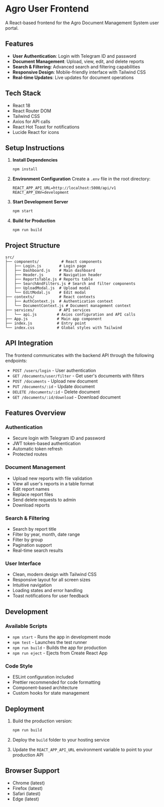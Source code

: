 # Agro User Frontend

A React-based frontend for the Agro Document Management System user portal.

## Features

- **User Authentication**: Login with Telegram ID and password
- **Document Management**: Upload, view, edit, and delete reports
- **Search & Filtering**: Advanced search and filtering capabilities
- **Responsive Design**: Mobile-friendly interface with Tailwind CSS
- **Real-time Updates**: Live updates for document operations

## Tech Stack

- React 18
- React Router DOM
- Tailwind CSS
- Axios for API calls
- React Hot Toast for notifications
- Lucide React for icons

## Setup Instructions

1. **Install Dependencies**
   ```bash
   npm install
   ```

2. **Environment Configuration**
   Create a `.env` file in the root directory:
   ```env
   REACT_APP_API_URL=http://localhost:5000/api/v1
   REACT_APP_ENV=development
   ```

3. **Start Development Server**
   ```bash
   npm start
   ```

4. **Build for Production**
   ```bash
   npm run build
   ```

## Project Structure

```
src/
├── components/          # React components
│   ├── Login.js        # Login page
│   ├── Dashboard.js    # Main dashboard
│   ├── Header.js       # Navigation header
│   ├── ReportsTable.js # Reports table
│   ├── SearchAndFilters.js # Search and filter components
│   ├── UploadModal.js  # Upload modal
│   └── EditModal.js    # Edit modal
├── contexts/           # React contexts
│   ├── AuthContext.js  # Authentication context
│   └── DocumentContext.js # Document management context
├── services/           # API services
│   └── api.js         # Axios configuration and API calls
├── App.js             # Main app component
├── index.js           # Entry point
└── index.css          # Global styles with Tailwind
```

## API Integration

The frontend communicates with the backend API through the following endpoints:

- `POST /users/login` - User authentication
- `GET /documents/user/filter` - Get user's documents with filters
- `POST /documents` - Upload new document
- `PUT /documents/:id` - Update document
- `DELETE /documents/:id` - Delete document
- `GET /documents/:id/download` - Download document

## Features Overview

### Authentication
- Secure login with Telegram ID and password
- JWT token-based authentication
- Automatic token refresh
- Protected routes

### Document Management
- Upload new reports with file validation
- View all user's reports in a table format
- Edit report names
- Replace report files
- Send delete requests to admin
- Download reports

### Search & Filtering
- Search by report title
- Filter by year, month, date range
- Filter by group
- Pagination support
- Real-time search results

### User Interface
- Clean, modern design with Tailwind CSS
- Responsive layout for all screen sizes
- Intuitive navigation
- Loading states and error handling
- Toast notifications for user feedback

## Development

### Available Scripts

- `npm start` - Runs the app in development mode
- `npm test` - Launches the test runner
- `npm run build` - Builds the app for production
- `npm run eject` - Ejects from Create React App

### Code Style

- ESLint configuration included
- Prettier recommended for code formatting
- Component-based architecture
- Custom hooks for state management

## Deployment

1. Build the production version:
   ```bash
   npm run build
   ```

2. Deploy the `build` folder to your hosting service

3. Update the `REACT_APP_API_URL` environment variable to point to your production API

## Browser Support

- Chrome (latest)
- Firefox (latest)
- Safari (latest)
- Edge (latest)
